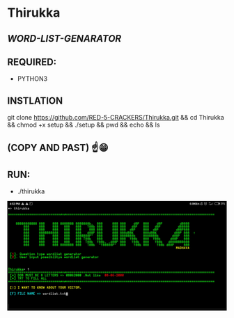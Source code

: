 # Thirukka

## *WORD-LIST-GENARATOR*

## REQUIRED:
* PYTHON3

## INSTLATION

git clone https://github.com/RED-5-CRACKERS/Thirukka.git && cd Thirukka && chmod +x setup && ./setup && pwd && echo && ls
## (COPY AND PAST) ☝️😁




## RUN:
* ./thirukka

<img src=".thirukka.jpg" />

